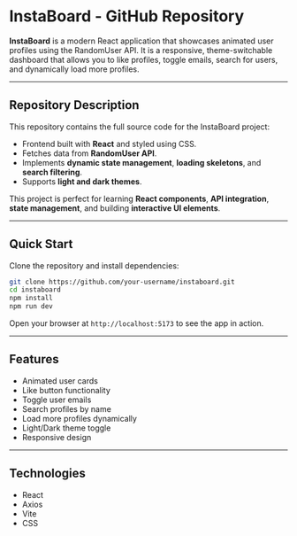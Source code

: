 # InstaBoard - GitHub Repository

**InstaBoard** is a modern React application that showcases animated user profiles using the RandomUser API. It is a responsive, theme-switchable dashboard that allows you to like profiles, toggle emails, search for users, and dynamically load more profiles.

---

## Repository Description

This repository contains the full source code for the InstaBoard project:

- Frontend built with **React** and styled using CSS.
- Fetches data from **RandomUser API**.
- Implements **dynamic state management**, **loading skeletons**, and **search filtering**.
- Supports **light and dark themes**.

This project is perfect for learning **React components**, **API integration**, **state management**, and building **interactive UI elements**.

---

## Quick Start

Clone the repository and install dependencies:

```bash
git clone https://github.com/your-username/instaboard.git
cd instaboard
npm install
npm run dev
```

Open your browser at `http://localhost:5173` to see the app in action.

---

## Features

- Animated user cards
- Like button functionality
- Toggle user emails
- Search profiles by name
- Load more profiles dynamically
- Light/Dark theme toggle
- Responsive design

---

## Technologies

- React
- Axios
- Vite
- CSS
